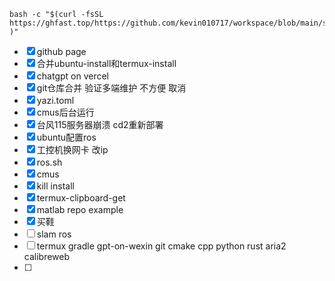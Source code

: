 ```
bash -c "$(curl -fsSL https://ghfast.top/https://github.com/kevin010717/workspace/blob/main/script/termux.sh )"
```
* [x] github page
* [x] 合并ubuntu-install和termux-install
* [x] chatgpt on vercel
* [x] git仓库合并 验证多端维护 不方便 取消
* [x] yazi.toml
* [x] cmus后台运行
* [x] 台风115服务器崩溃 cd2重新部署
* [x] ubuntu配置ros 
* [x] 工控机换网卡 改ip
* [x] ros.sh 
* [x] cmus
* [x] kill install
* [x] termux-clipboard-get
* [x] matlab repo example
* [x] 买鞋
* [ ] slam ros
* [ ] termux gradle gpt-on-wexin git cmake cpp python rust aria2 calibreweb
* [ ]  
